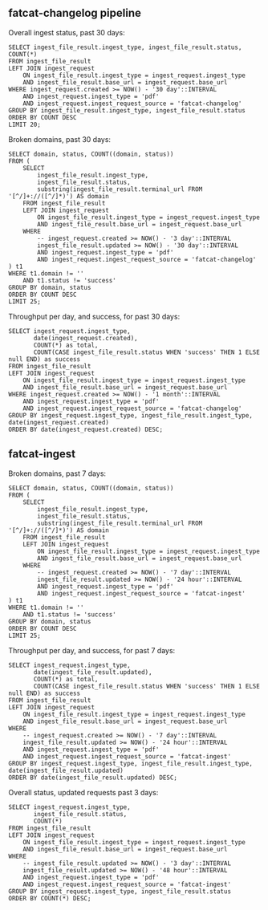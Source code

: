 
## fatcat-changelog pipeline

Overall ingest status, past 30 days:

    SELECT ingest_file_result.ingest_type, ingest_file_result.status, COUNT(*)
    FROM ingest_file_result
    LEFT JOIN ingest_request
        ON ingest_file_result.ingest_type = ingest_request.ingest_type
        AND ingest_file_result.base_url = ingest_request.base_url
    WHERE ingest_request.created >= NOW() - '30 day'::INTERVAL
        AND ingest_request.ingest_type = 'pdf'
        AND ingest_request.ingest_request_source = 'fatcat-changelog'
    GROUP BY ingest_file_result.ingest_type, ingest_file_result.status
    ORDER BY COUNT DESC
    LIMIT 20;

Broken domains, past 30 days:

    SELECT domain, status, COUNT((domain, status))
    FROM (
        SELECT
            ingest_file_result.ingest_type,
            ingest_file_result.status,
            substring(ingest_file_result.terminal_url FROM '[^/]+://([^/]*)') AS domain
        FROM ingest_file_result
        LEFT JOIN ingest_request
            ON ingest_file_result.ingest_type = ingest_request.ingest_type
            AND ingest_file_result.base_url = ingest_request.base_url
        WHERE
            -- ingest_request.created >= NOW() - '3 day'::INTERVAL
            ingest_file_result.updated >= NOW() - '30 day'::INTERVAL
            AND ingest_request.ingest_type = 'pdf'
            AND ingest_request.ingest_request_source = 'fatcat-changelog'
    ) t1
    WHERE t1.domain != ''
        AND t1.status != 'success'
    GROUP BY domain, status
    ORDER BY COUNT DESC
    LIMIT 25;

Throughput per day, and success, for past 30 days:

    SELECT ingest_request.ingest_type,
           date(ingest_request.created),
           COUNT(*) as total,
           COUNT(CASE ingest_file_result.status WHEN 'success' THEN 1 ELSE null END) as success
    FROM ingest_file_result
    LEFT JOIN ingest_request
        ON ingest_file_result.ingest_type = ingest_request.ingest_type
        AND ingest_file_result.base_url = ingest_request.base_url
    WHERE ingest_request.created >= NOW() - '1 month'::INTERVAL
        AND ingest_request.ingest_type = 'pdf'
        AND ingest_request.ingest_request_source = 'fatcat-changelog'
    GROUP BY ingest_request.ingest_type, ingest_file_result.ingest_type, date(ingest_request.created)
    ORDER BY date(ingest_request.created) DESC;

## fatcat-ingest

Broken domains, past 7 days:

    SELECT domain, status, COUNT((domain, status))
    FROM (
        SELECT
            ingest_file_result.ingest_type,
            ingest_file_result.status,
            substring(ingest_file_result.terminal_url FROM '[^/]+://([^/]*)') AS domain
        FROM ingest_file_result
        LEFT JOIN ingest_request
            ON ingest_file_result.ingest_type = ingest_request.ingest_type
            AND ingest_file_result.base_url = ingest_request.base_url
        WHERE
            -- ingest_request.created >= NOW() - '7 day'::INTERVAL
            ingest_file_result.updated >= NOW() - '24 hour'::INTERVAL
            AND ingest_request.ingest_type = 'pdf'
            AND ingest_request.ingest_request_source = 'fatcat-ingest'
    ) t1
    WHERE t1.domain != ''
        AND t1.status != 'success'
    GROUP BY domain, status
    ORDER BY COUNT DESC
    LIMIT 25;

Throughput per day, and success, for past 7 days:

    SELECT ingest_request.ingest_type,
           date(ingest_file_result.updated),
           COUNT(*) as total,
           COUNT(CASE ingest_file_result.status WHEN 'success' THEN 1 ELSE null END) as success
    FROM ingest_file_result
    LEFT JOIN ingest_request
        ON ingest_file_result.ingest_type = ingest_request.ingest_type
        AND ingest_file_result.base_url = ingest_request.base_url
    WHERE
        -- ingest_request.created >= NOW() - '7 day'::INTERVAL
        ingest_file_result.updated >= NOW() - '24 hour'::INTERVAL
        AND ingest_request.ingest_type = 'pdf'
        AND ingest_request.ingest_request_source = 'fatcat-ingest'
    GROUP BY ingest_request.ingest_type, ingest_file_result.ingest_type, date(ingest_file_result.updated)
    ORDER BY date(ingest_file_result.updated) DESC;

Overall status, updated requests past 3 days:

    SELECT ingest_request.ingest_type,
           ingest_file_result.status,
           COUNT(*)
    FROM ingest_file_result
    LEFT JOIN ingest_request
        ON ingest_file_result.ingest_type = ingest_request.ingest_type
        AND ingest_file_result.base_url = ingest_request.base_url
    WHERE
        -- ingest_file_result.updated >= NOW() - '3 day'::INTERVAL
        ingest_file_result.updated >= NOW() - '48 hour'::INTERVAL
        AND ingest_request.ingest_type = 'pdf'
        AND ingest_request.ingest_request_source = 'fatcat-ingest'
    GROUP BY ingest_request.ingest_type, ingest_file_result.status
    ORDER BY COUNT(*) DESC;

